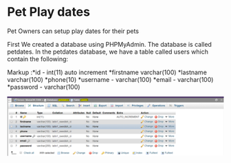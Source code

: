 # Pet Play dates
Pet Owners can setup play dates for their pets

First We created a database using PHPMyAdmin. The database is called petdates. In the petdates database, we have a table called users which contain the following:

Markup :*id - int(11) auto increment
        *firstname varchar(100)
        *lastname varchar(100)
        *phone(10)
        *username  -  varchar(100)
        *email  -  varchar(100)
        *password  -  varchar(100)

![user_table](DB_img_setup/users_table.PNG)
